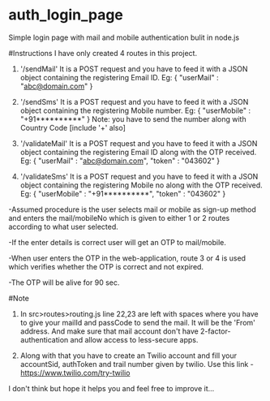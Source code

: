 # auth_login_page
Simple login page with mail and mobile authentication bulit in node.js

#Instructions
I have only created 4 routes in this project. 

1. '/sendMail'
    It is a POST request and you have to feed it with a JSON object containing the registering Email ID.
        Eg: { "userMail" : "abc@domain.com" }

2. '/sendSms'
    It is a POST request and you have to feed it with a JSON object containing the registering Mobile number.
        Eg: { "userMobile" : "+91**********" }
    Note: you have to send the number along with Country Code [include '+' also]

3. '/validateMail'
    It is a POST request and you have to feed it with a JSON object containing the registering Email ID along with the OTP received.
        Eg: { "userMail" : "abc@domain.com", "token" : "043602" }

4. '/validateSms'
    It is a POST request and you have to feed it with a JSON object containing the registering Mobile no along with the OTP received.
        Eg: { "userMobile" : "+91**********", "token" : "043602" }

-Assumed procedure is the user selects mail or mobile as sign-up method and enters the mail/mobileNo which is given to either 1 or 2 routes according to what user selected.

-If the enter details is correct user will get an OTP to mail/mobile.

-When user enters the OTP in the web-application, route 3 or 4 is used which verifies whether the OTP is correct and not expired.

-The OTP will be alive for 90 sec.

#Note
1. In src>routes>routing.js line 22,23 are left with spaces where you have to give your mailId and passCode to send the mail. It will be the 'From' address. And make sure that mail account don't have 2-factor-authentication and allow access to less-secure apps.

2. Along with that you have to create an Twilio account and fill your accountSid, authToken and trail number given by twilio.
    Use this link - https://www.twilio.com/try-twilio

I don't think but hope it helps you and feel free to improve it... 
